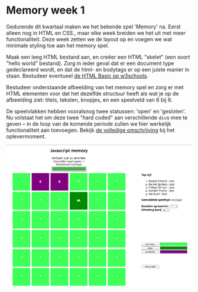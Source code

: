 # Memory week 1

Gedurende dit kwartaal maken we het bekende spel 'Memory' na. Eerst alleen nog in HTML en CSS., maar elke week breiden we het uit met meer functionaliteit. Deze week zetten we de layout op en voegen we wat minimale styling toe aan het memory spel.

Maak een leeg HTML bestand aan, en creëer een HTML "skelet" (een soort "hello world" bestand). Zorg in ieder geval dat er een document type gedeclareerd wordt, en dat de html- en bodytags er op een juiste manier in staan. Bestudeer eventueel [de HTML Basic op w3schools](https://www.w3schools.com/html/).

Bestudeer onderstaande afbeelding van het memory spel en zorg er met HTML elementen voor dat het dezelfde *structuur* heeft als wat je op de afbeelding ziet: titels, teksten, knopjes, en een speelveld van 6 bij 6. 

De speelvlakken hebben vooralsnog twee statussen: 'open' en 'gesloten'. Nu volstaat het om deze twee "hard coded" aan verschillende `div`s mee te geven – in de loop van de komende periode zullen we hier werkelijk functionaliteit aan toevoegen. Bekijk [de volledige omschrijving](../week2/memory.md) bij het oplevermoment.

![Het memory-spel zoals het er uit kan komen te zien](../imgs/memory-demo.png)
